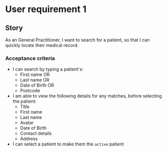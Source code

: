 # User requirement 1

## Story

As an General Practitioner,
I want to search for a patient,
so that I can quickly locate their medical record.

### Acceptance criteria

- I can search by typing a patient's:
  - First name OR
  - Last name OR
  - Date of Birth OR
  - Postcode
- I am able to view the following details for any matches, before selecting the patient:
  - Title
  - First name
  - Last name
  - Avatar
  - Date of Birth
  - Contact details
  - Address
- I can select a patient to make them the `active` patient
